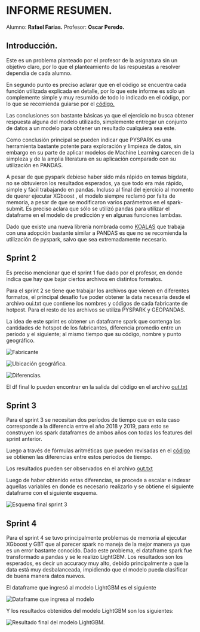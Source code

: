 # INFORME RESUMEN.
Alumno: **Rafael Farias.**
Profesor: **Oscar Peredo.**


## Introducción.

Este es un problema planteado por el profesor de la asignatura sin un objetivo claro, por lo que el planteamiento de las respuestas a resolver dependía de cada alumno.

En segundo punto es preciso aclarar que en el código se encuentra cada función utilizada explicada en detalle, por lo que este informe es sólo un complemente simple y muy resumido de todo lo indicado en el código, por lo que se recomienda guiarse por el [código.](https://github.com/Rfariaspoblete/footprintwifi/blob/main/main.py)

Las conclusiones son bastante básicas ya que el ejercicio no busca obtener respuesta alguna del modelo utilizado, simplemente entregar un conjunto de datos a un modelo para obtener un resultado cualquiera sea este.

Como conclusión principal se pueden indicar que PYSPARK es una herramienta bastante potente para exploración y limpieza de datos, sin embargo en su parte de aplicar modelos de Machine Learning carecen de la simpleza y de la amplia literatura en su aplicación comparado con su utilización en PANDAS.

A pesar de que pyspark debiese haber sido más rápido en temas bigdata, no se obtuvieron los resultados esperados, ya que todo era más rápido, simple y fácil trabajando en pandas.  Incluso al final del ejercicio al momento de querer ejecutar XGboost , el modelo siempre reclamó por falta de memoria,  a pesar de que se modificaron varios parámetros en el spark-submit. Es preciso aclara que sólo se utilizó pandas para utilizar el dataframe en el modelo de predicción y en algunas funciones lambdas.

Dado que existe una nueva librería nombrada como [KOALAS](https://docs.databricks.com/languages/koalas.html) que trabaja con una adopción bastante similar a PANDAS es que no se recomienda la utilización de pyspark, salvo que sea extremadamente necesario.


## Sprint 2

Es preciso mencionar que el sprint 1 fue dado por el profesor, en donde indica que hay que bajar ciertos archivos en distintos formatos.

Para el sprint 2 se tiene que trabajar los archivos que vienen en diferentes formatos, el principal desafío fue poder obtener la data necesaria desde el archivo oui.txt que contiene los nombres y códigos de cada fabricante de hotpost. Para el resto de los archivos se utiliza PYSPARK y GEOPANDAS.

La idea de este sprint es obtener un dataframe spark que contenga las cantidades de hotspot de los fabricantes, diferencia promedio entre un período y el siguiente;  al mismo tiempo que su código, nombre y punto geográfico.


![Fabricante](https://paper-attachments.dropbox.com/s_AC07C0A7F1F5752FBA703741F29DC6B9C70179F9AC0AD118046E81A926798E35_1629052580817_image.png)



![Ubicación geográfica.](https://paper-attachments.dropbox.com/s_AC07C0A7F1F5752FBA703741F29DC6B9C70179F9AC0AD118046E81A926798E35_1629052595952_image.png)



![Diferencias.](https://paper-attachments.dropbox.com/s_AC07C0A7F1F5752FBA703741F29DC6B9C70179F9AC0AD118046E81A926798E35_1629052606434_image.png)


El df final lo pueden encontrar en la salida del código en el archivo [out.txt](https://github.com/Rfariaspoblete/footprintwifi/blob/main/out.txt)


## Sprint 3

Para el sprint 3 se necesitan dos períodos de tiempo que en este caso corresponde a la diferencia entre el año 2018 y 2019, para esto se construyen los spark dataframes de ambos años con todas los features del sprint anterior.

Luego a través de fórmulas aritméticas que pueden revisadas en el [código](https://github.com/Rfariaspoblete/footprintwifi/blob/main/main.py) se obtienen las diferencias entre estos períodos de tiempo.

Los resultados pueden ser observados en el archivo [out.txt](https://github.com/Rfariaspoblete/footprintwifi/blob/main/out.txt)

Luego de haber obtenido estas diferencias, se procede a escalar e indexar aquellas variables en donde es necesario realizarlo y se obtiene el siguiente dataframe  con  el siguiente esquema.


![Esquema final sprint 3](https://paper-attachments.dropbox.com/s_AC07C0A7F1F5752FBA703741F29DC6B9C70179F9AC0AD118046E81A926798E35_1629052987692_image.png)



## Sprint 4

Para el sprint 4 se tuvo principalmente problemas de memoria al ejecutar XGboost y GBT que al parecer spark no maneja de la mejor manera ya que es un error bastante conocido. Dado este problema, el dataframe spark fue transformado a pandas y se le realizo LightGBM. Los resultados son los esperados, es decir un accuracy muy alto, debido principalmente a que la data está muy desbalanceada, impidiendo que el modelo pueda clasificar de buena manera datos nuevos.

El dataframe que ingresó al modelo LightGBM es el siguiente


![Dataframe que ingresa al modelo](https://paper-attachments.dropbox.com/s_AC07C0A7F1F5752FBA703741F29DC6B9C70179F9AC0AD118046E81A926798E35_1629053225355_image.png)


Y los resultados obtenidos del modelo LightGBM son los siguientes:


![Resultado final del modelo LightGBM.](https://paper-attachments.dropbox.com/s_AC07C0A7F1F5752FBA703741F29DC6B9C70179F9AC0AD118046E81A926798E35_1629053251321_image.png)







